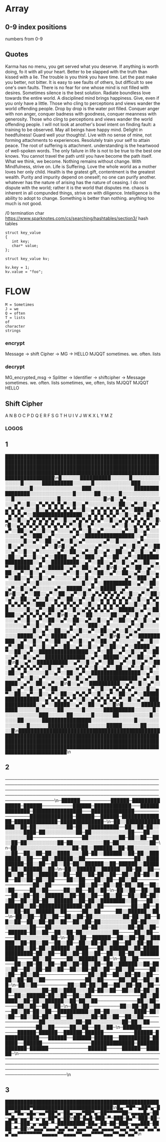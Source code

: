 # Array 
## 0-9 index positions
numbers from 0-9






## Quotes
Karma has no menu, you get served what you deserve.
If anything is worth doing, fo it with all your heart.
Better to be slapped with the truth than kissed with a lie.
The trouble is you think you have time.
Let the past make you better, not bitter.
It is easy to see faults of others, but difficult to see one's own faults.
There is no fear for one whose mind is not filled with desires.
Sometimes silence is the best solution.
Radiate boundless love towards the entire world.
A disciplined mind brings happiness.
Give, even if you only have a little.
Those who cling to perceptions and views wander the world offending people.
Drop by drop is the water pot filled.
Conquer anger with non anger, conquer badness with goodness, conquer meanness with generosity.
Those who cling to perceptions and views wander the world offending people.
I will not look at another's bowl intent on finding fault: a training to be observed.
May all beings have happy mind.
Delight in heedfulness! Guard well your thoughts!.
Live with no sense of mine, not forming attachments to experiences.
Resolutely train your self to attain peace.
The root of suffering is attachment.
understanding is the heartwood of well-spoken words.
The only failure in life is not to be true to the best one knows.
You cannot travel the path until you have become the path itself.
What we think, we become.
Nothing remains without change.
With Mindfulness, strive on.
Life is Suffering.
Love the whole world as a mother loves her only child.
Health is the gratest gift, contentment is the greatest wealth.
Purity and impurity depend on oneself; no one can purify another.
whatever has the nature of arising has the nature of ceasing.
I do not dispute with the world; rather it is the world that disputes me.
chaos is inherent in all compunded things, strive on with diligence.
Intelligence is the ability to adopt to change.
Something is better than nothing.
anything too much is not good.





/0 termination char
https://www.sparknotes.com/cs/searching/hashtables/section3/
hash tables

```
struct key_value
{
   int key;
   char* value;
};

struct key_value kv;

kv.key = 1;
kv.value = "foo";
```

# FLOW
```
M = Sometimes 
J = we 
Q = often  
T = lists 
of 
character 
strings
```
### encrypt
Message -> shift Cipher -> MG ->
HELLO        MJQQT          sometimes. we. often. lists

### decrypt
MG_encrypted_msg             -> Splitter                      -> Identifier -> shiftcipher -> Message
sometimes. we. often. lists     sometimes, we, often, lists       MJQQT          MJQQT          HELLO

## Shift Cipher
A  N
B  O
C  P
D  Q
E  R
F  S
G  T
H  U
I  V
J  W
K  X
L  Y
M  Z

### LOGOS

## 1

████████████████████████████████████████████████████████████████████████████████████████████████████████████████████████████████████████████████████████████████████████████████████████████████████████████████████████\n█░░░░░░██████████░░░░░░█░░░░░░░░░░░░░░█░░░░░░██████████░░░░░░█░░░░░░░░░░░░███░░░░░░░░░░░░░░█░░░░░░░░░░░░░░░░███░░░░░░░░░░░░░░████████████████░░░░░░░░░░░░░░█░░░░░░██░░░░░░█░░░░░░░░░░░░░░█░░░░░░░░░░░░░░█░░░░░░░░░░░░░░█\n█░░▄▀░░░░░░░░░░░░░░▄▀░░█░░▄▀▄▀▄▀▄▀▄▀░░█░░▄▀░░░░░░░░░░██░░▄▀░░█░░▄▀▄▀▄▀▄▀░░░░█░░▄▀▄▀▄▀▄▀▄▀░░█░░▄▀▄▀▄▀▄▀▄▀▄▀░░███░░▄▀▄▀▄▀▄▀▄▀░░████████████████░░▄▀▄▀▄▀▄▀▄▀░░█░░▄▀░░██░░▄▀░░█░░▄▀▄▀▄▀▄▀▄▀░░█░░▄▀▄▀▄▀▄▀▄▀░░█░░▄▀▄▀▄▀▄▀▄▀░░█\n█░░▄▀▄▀▄▀▄▀▄▀▄▀▄▀▄▀▄▀░░█░░▄▀░░░░░░▄▀░░█░░▄▀▄▀▄▀▄▀▄▀░░██░░▄▀░░█░░▄▀░░░░▄▀▄▀░░█░░▄▀░░░░░░▄▀░░█░░▄▀░░░░░░░░▄▀░░███░░▄▀░░░░░░▄▀░░████████████████░░▄▀░░░░░░░░░░█░░▄▀░░██░░▄▀░░█░░▄▀░░░░░░▄▀░░█░░░░░░▄▀░░░░░░█░░▄▀░░░░░░▄▀░░█\n█░░▄▀░░░░░░▄▀░░░░░░▄▀░░█░░▄▀░░██░░▄▀░░█░░▄▀░░░░░░▄▀░░██░░▄▀░░█░░▄▀░░██░░▄▀░░█░░▄▀░░██░░▄▀░░█░░▄▀░░████░░▄▀░░███░░▄▀░░██░░▄▀░░████████████████░░▄▀░░█████████░░▄▀░░██░░▄▀░░█░░▄▀░░██░░▄▀░░█████░░▄▀░░█████░░▄▀░░██░░▄▀░░█\n█░░▄▀░░██░░▄▀░░██░░▄▀░░█░░▄▀░░░░░░▄▀░░█░░▄▀░░██░░▄▀░░██░░▄▀░░█░░▄▀░░██░░▄▀░░█░░▄▀░░░░░░▄▀░░█░░▄▀░░░░░░░░▄▀░░███░░▄▀░░░░░░▄▀░░█░░░░░░░░░░░░░░█░░▄▀░░█████████░░▄▀░░██░░▄▀░░█░░▄▀░░░░░░▄▀░░█████░░▄▀░░█████░░▄▀░░░░░░▄▀░░█\n█░░▄▀░░██░░▄▀░░██░░▄▀░░█░░▄▀▄▀▄▀▄▀▄▀░░█░░▄▀░░██░░▄▀░░██░░▄▀░░█░░▄▀░░██░░▄▀░░█░░▄▀▄▀▄▀▄▀▄▀░░█░░▄▀▄▀▄▀▄▀▄▀▄▀░░███░░▄▀▄▀▄▀▄▀▄▀░░█░░▄▀▄▀▄▀▄▀▄▀░░█░░▄▀░░██░░░░░░█░░▄▀░░██░░▄▀░░█░░▄▀▄▀▄▀▄▀▄▀░░█████░░▄▀░░█████░░▄▀▄▀▄▀▄▀▄▀░░█\n█░░▄▀░░██░░░░░░██░░▄▀░░█░░▄▀░░░░░░▄▀░░█░░▄▀░░██░░▄▀░░██░░▄▀░░█░░▄▀░░██░░▄▀░░█░░▄▀░░░░░░▄▀░░█░░▄▀░░░░░░▄▀░░░░███░░▄▀░░░░░░▄▀░░█░░░░░░░░░░░░░░█░░▄▀░░██░░▄▀░░█░░▄▀░░██░░▄▀░░█░░▄▀░░░░░░░░░░█████░░▄▀░░█████░░▄▀░░░░░░▄▀░░█\n█░░▄▀░░██████████░░▄▀░░█░░▄▀░░██░░▄▀░░█░░▄▀░░██░░▄▀░░░░░░▄▀░░█░░▄▀░░██░░▄▀░░█░░▄▀░░██░░▄▀░░█░░▄▀░░██░░▄▀░░█████░░▄▀░░██░░▄▀░░████████████████░░▄▀░░██░░▄▀░░█░░▄▀░░██░░▄▀░░█░░▄▀░░█████████████░░▄▀░░█████░░▄▀░░██░░▄▀░░█\n█░░▄▀░░██████████░░▄▀░░█░░▄▀░░██░░▄▀░░█░░▄▀░░██░░▄▀▄▀▄▀▄▀▄▀░░█░░▄▀░░░░▄▀▄▀░░█░░▄▀░░██░░▄▀░░█░░▄▀░░██░░▄▀░░░░░░█░░▄▀░░██░░▄▀░░████████████████░░▄▀░░░░░░▄▀░░█░░▄▀░░░░░░▄▀░░█░░▄▀░░█████████████░░▄▀░░█████░░▄▀░░██░░▄▀░░█\n█░░▄▀░░██████████░░▄▀░░█░░▄▀░░██░░▄▀░░█░░▄▀░░██░░░░░░░░░░▄▀░░█░░▄▀▄▀▄▀▄▀░░░░█░░▄▀░░██░░▄▀░░█░░▄▀░░██░░▄▀▄▀▄▀░░█░░▄▀░░██░░▄▀░░████████████████░░▄▀▄▀▄▀▄▀▄▀░░█░░▄▀▄▀▄▀▄▀▄▀░░█░░▄▀░░█████████████░░▄▀░░█████░░▄▀░░██░░▄▀░░█\n█░░░░░░██████████░░░░░░█░░░░░░██░░░░░░█░░░░░░██████████░░░░░░█░░░░░░░░░░░░███░░░░░░██░░░░░░█░░░░░░██░░░░░░░░░░█░░░░░░██░░░░░░████████████████░░░░░░░░░░░░░░█░░░░░░░░░░░░░░█░░░░░░█████████████░░░░░░█████░░░░░░██░░░░░░█\n████████████████████████████████████████████████████████████████████████████████████████████████████████████████████████████████████████████████████████████████████████████████████████████████████████████████████████\n



## 2


────────────────────────────────────────────────────────────────────────────────────────────────────────────────────────────────────────────────────────────────────────────────────────────────────────────────────────\n─██████──────────██████─██████████████─██████──────────██████─████████████───██████████████─████████████████───██████████████────────────────██████████████─██████──██████─██████████████─██████████████─██████████████─\n─██░░██████████████░░██─██░░░░░░░░░░██─██░░██████████──██░░██─██░░░░░░░░████─██░░░░░░░░░░██─██░░░░░░░░░░░░██───██░░░░░░░░░░██────────────────██░░░░░░░░░░██─██░░██──██░░██─██░░░░░░░░░░██─██░░░░░░░░░░██─██░░░░░░░░░░██─\n─██░░░░░░░░░░░░░░░░░░██─██░░██████░░██─██░░░░░░░░░░██──██░░██─██░░████░░░░██─██░░██████░░██─██░░████████░░██───██░░██████░░██────────────────██░░██████████─██░░██──██░░██─██░░██████░░██─██████░░██████─██░░██████░░██─\n─██░░██████░░██████░░██─██░░██──██░░██─██░░██████░░██──██░░██─██░░██──██░░██─██░░██──██░░██─██░░██────██░░██───██░░██──██░░██────────────────██░░██─────────██░░██──██░░██─██░░██──██░░██─────██░░██─────██░░██──██░░██─\n─██░░██──██░░██──██░░██─██░░██████░░██─██░░██──██░░██──██░░██─██░░██──██░░██─██░░██████░░██─██░░████████░░██───██░░██████░░██─██████████████─██░░██─────────██░░██──██░░██─██░░██████░░██─────██░░██─────██░░██████░░██─\n─██░░██──██░░██──██░░██─██░░░░░░░░░░██─██░░██──██░░██──██░░██─██░░██──██░░██─██░░░░░░░░░░██─██░░░░░░░░░░░░██───██░░░░░░░░░░██─██░░░░░░░░░░██─██░░██──██████─██░░██──██░░██─██░░░░░░░░░░██─────██░░██─────██░░░░░░░░░░██─\n─██░░██──██████──██░░██─██░░██████░░██─██░░██──██░░██──██░░██─██░░██──██░░██─██░░██████░░██─██░░██████░░████───██░░██████░░██─██████████████─██░░██──██░░██─██░░██──██░░██─██░░██████████─────██░░██─────██░░██████░░██─\n─██░░██──────────██░░██─██░░██──██░░██─██░░██──██░░██████░░██─██░░██──██░░██─██░░██──██░░██─██░░██──██░░██─────██░░██──██░░██────────────────██░░██──██░░██─██░░██──██░░██─██░░██─────────────██░░██─────██░░██──██░░██─\n─██░░██──────────██░░██─██░░██──██░░██─██░░██──██░░░░░░░░░░██─██░░████░░░░██─██░░██──██░░██─██░░██──██░░██████─██░░██──██░░██────────────────██░░██████░░██─██░░██████░░██─██░░██─────────────██░░██─────██░░██──██░░██─\n─██░░██──────────██░░██─██░░██──██░░██─██░░██──██████████░░██─██░░░░░░░░████─██░░██──██░░██─██░░██──██░░░░░░██─██░░██──██░░██────────────────██░░░░░░░░░░██─██░░░░░░░░░░██─██░░██─────────────██░░██─────██░░██──██░░██─\n─██████──────────██████─██████──██████─██████──────────██████─████████████───██████──██████─██████──██████████─██████──██████────────────────██████████████─██████████████─██████─────────────██████─────██████──██████─\n────────────────────────────────────────────────────────────────────────────────────────────────────────────────────────────────────────────────────────────────────────────────────────────────────────────────────────\n


## 3


██████████████████████████████████████████████████████████▀██████████████████████████\n█▄─▀█▀─▄██▀▄─██▄─▀█▄─▄█▄─▄▄▀██▀▄─██▄─▄▄▀██▀▄─██▀▀▀▀▀██─▄▄▄▄█▄─██─▄█▄─▄▄─█─▄─▄─██▀▄─██\n██─█▄█─███─▀─███─█▄▀─███─██─██─▀─███─▄─▄██─▀─█████████─██▄─██─██─███─▄▄▄███─████─▀─██\n▀▄▄▄▀▄▄▄▀▄▄▀▄▄▀▄▄▄▀▀▄▄▀▄▄▄▄▀▀▄▄▀▄▄▀▄▄▀▄▄▀▄▄▀▄▄▀▀▀▀▀▀▀▀▄▄▄▄▄▀▀▄▄▄▄▀▀▄▄▄▀▀▀▀▄▄▄▀▀▄▄▀▄▄▀\n
